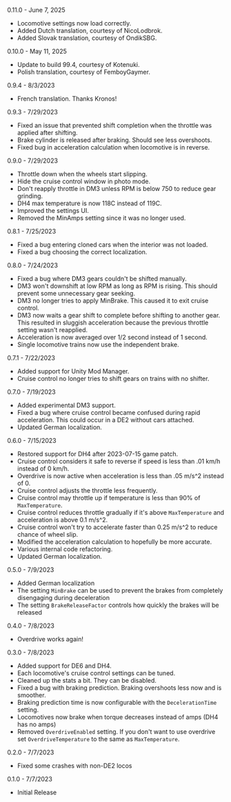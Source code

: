 0.11.0 - June 7, 2025

- Locomotive settings now load correctly.
- Added Dutch translation, courtesy of NicoLodbrok.
- Added Slovak translation, courtesy of OndikSBG.

0.10.0 - May 11, 2025

- Update to build 99.4, courtesy of Kotenuki.
- Polish translation, courtesy of FemboyGaymer.

0.9.4 - 8/3/2023

- French translation. Thanks Kronos!

0.9.3 - 7/29/2023

- Fixed an issue that prevented shift completion when the throttle was applied after shifting.
- Brake cylinder is released after braking. Should see less overshoots.
- Fixed bug in acceleration calculation when locomotive is in reverse.

0.9.0 - 7/29/2023

- Throttle down when the wheels start slipping.
- Hide the cruise control window in photo mode.
- Don't reapply throttle in DM3 unless RPM is below 750 to reduce gear grinding.
- DH4 max temperature is now 118C instead of 119C.
- Improved the settings UI.
- Removed the MinAmps setting since it was no longer used.

0.8.1 - 7/25/2023

- Fixed a bug entering cloned cars when the interior was not loaded.
- Fixed a bug choosing the correct localization.

0.8.0 - 7/24/2023

- Fixed a bug where DM3 gears couldn't be shifted manually.
- DM3 won't downshift at low RPM as long as RPM is rising. This should prevent some unnecessary gear seeking.
- DM3 no longer tries to apply MinBrake. This caused it to exit cruise control.
- DM3 now waits a gear shift to complete before shifting to another gear. This resulted in sluggish acceleration because the previous throttle setting wasn't reapplied.
- Acceleration is now averaged over 1/2 second instead of 1 second.
- Single locomotive trains now use the independent brake.

0.7.1 - 7/22/2023

- Added support for Unity Mod Manager.
- Cruise control no longer tries to shift gears on trains with no shifter.

0.7.0 - 7/19/2023

- Added experimental DM3 support.
- Fixed a bug where cruise control became confused during rapid acceleration. This could occur in a DE2 without cars attached.
- Updated German localization.

0.6.0 - 7/15/2023

- Restored support for DH4 after 2023-07-15 game patch.
- Cruise control considers it safe to reverse if speed is less than .01 km/h instead of 0 km/h.
- Overdrive is now active when acceleration is less than .05 m/s^2 instead of 0.
- Cruise control adjusts the throttle less frequently.
- Cruise control may throttle up if temperature is less than 90% of `MaxTemperature`.
- Cruise control reduces throttle gradually if it's above `MaxTemperature` and acceleration is above 0.1 m/s^2.
- Cruise control won't try to accelerate faster than 0.25 m/s^2 to reduce chance of wheel slip.
- Modified the acceleration calculation to hopefully be more accurate.
- Various internal code refactoring.
- Updated German localization.

0.5.0 - 7/9/2023

- Added German localization
- The setting `MinBrake` can be used to prevent the brakes from completely disengaging during deceleration
- The setting `BrakeReleaseFactor` controls how quickly the brakes will be released

0.4.0 - 7/8/2023

- Overdrive works again!

0.3.0 - 7/8/2023

- Added support for DE6 and DH4.
- Each locomotive's cruise control settings can be tuned.
- Cleaned up the stats a bit. They can be disabled.
- Fixed a bug with braking prediction. Braking overshoots less now and is smoother.
- Braking prediction time is now configurable with the `DecelerationTime` setting.
- Locomotives now brake when torque decreases instead of amps (DH4 has no amps)
- Removed `OverdriveEnabled` setting. If you don't want to use overdrive set `OverdriveTemperature` to the same as `MaxTemperature`.

0.2.0 - 7/7/2023

- Fixed some crashes with non-DE2 locos

0.1.0 - 7/7/2023

- Initial Release
